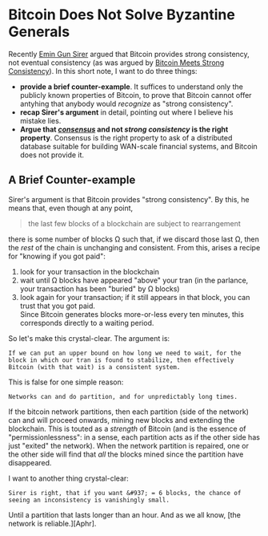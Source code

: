 
# Bitcoin Does Not Solve Byzantine Generals

Recently [Emin Gun Sirer][Sirer2016] argued that Bitcoin provides
strong consistency, not eventual consistency (as was argued by
[Bitcoin Meets Strong Consistency][DeckerSeidelWattenhofer2014]).  In
this short note, I want to do three things:  
* **provide a brief counter-example**.  It suffices to understand only
  the publicly known properties of Bitcoin, to prove that Bitcoin
  cannot offer antyhing that anybody would _recognize_ as "strong consistency".  
* **recap Sirer's argument** in detail, pointing out where I believe his
  mistake lies.  
* **Argue that [_consensus_][Wikipedia-Consensus] and not _strong
consistency_ is the right property**.  Consensus is the right property
to ask of a distributed database suitable for building WAN-scale
financial systems, and Bitcoin does not provide it.

## A Brief Counter-example

Sirer's argument is that Bitcoin provides "strong consistency".  By
this, he means that, even though at any point,  

>the last few blocks of a blockchain are subject to rearrangement  

there is some number of blocks &#937; such that, if we discard those
last &#937;, then the _rest_ of the chain is unchanging and
consistent.  From this, arises a recipe for "knowing if you got paid":  
1. look for your transaction in the blockchain  
2. wait until &#937; blocks have appeared "above" your tran (in the
   parlance, your transaction has been "buried" by &#937; blocks)  
3. look again for your transaction; if it still appears in that block,
   you can trust that you got paid.  
Since Bitcoin generates blocks more-or-less every ten minutes, this
corresponds directly to a waiting period.

So let's make this crystal-clear.  The argument is:

    If we can put an upper bound on how long we need to wait, for the
    block in which our tran is found to stabilize, then effectively
    Bitcoin (with that wait) is a consistent system.

This is false for one simple reason:

    Networks can and do partition, and for unpredictably long times.

If the bitcoin network partitions, then each partition (side of the
network) can and will proceed onwards, mining new blocks and extending
the blockchain.  This is touted as a _strength_ of Bitcoin (and is the
essence of "permissionlessness": in a sense, each partition acts as if
the other side has just "exited" the network).  When the network
partition is repaired, one or the other side will find that _all_ the
blocks mined since the partition have disappeared.

I want to another thing crystal-clear:

    Sirer is right, that if you want &#937; = 6 blocks, the chance of
    seeing an inconsistency is vanishingly small.

Until a partition that lasts longer than an hour.  And as we all know,
[the network is reliable.][Aphr].


[Sirer2016]:
http://hackingdistributed.com/2016/03/01/bitcoin-guarantees-strong-not-eventual-consistency/
[DeckerSeidelWattenhofer2014]: http://arxiv.org/pdf/1412.7935.pdf
[Wikipedia-Consensus]: https://en.wikipedia.org/wiki/Consensus_(computer_science)
[Aphyr]: https://aphyr.com/posts/288-the-network-is-reliable
